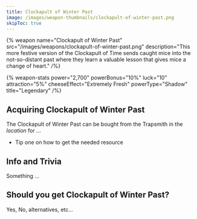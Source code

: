 ```yaml
---
title: Clockapult of Winter Past
image: /images/weapon-thumbnails/clockapult-of-winter-past.png
skipToc: true
---
```


{% weapon
 name="Clockapult of Winter Past"
 src="/images/weapons/clockapult-of-winter-past.png"
 description="This more festive version of the Clockapult of Time sends caught mice into the not-so-distant past where they learn a valuable lesson that gives mice a change of heart."
/%}

{% weapon-stats
 power="2,700"
 powerBonus="10%"
 luck="10"
 attraction="5%"
 cheeseEffect="Extremely Fresh"
 powerType="Shadow"
 title="Legendary"
/%}

## Acquiring Clockapult of Winter Past

The Clockapult of Winter Past can be bought from the Trapsmith in the *location* for ...

- Tip one on how to get the needed resource

## Info and Trivia

Something ...

## Should you get Clockapult of Winter Past?

Yes, No, alternatives, etc...

